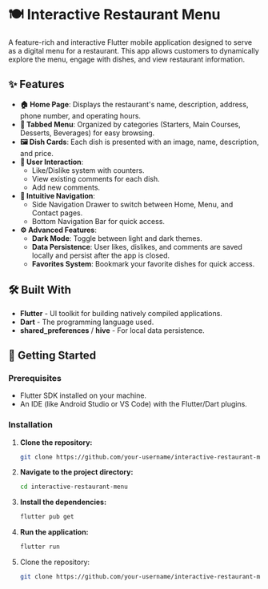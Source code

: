 # 🍽️ Interactive Restaurant Menu

A feature-rich and interactive Flutter mobile application designed to serve as a digital menu for a restaurant. This app allows customers to dynamically explore the menu, engage with dishes, and view restaurant information.

## ✨ Features

- **🏠 Home Page**: Displays the restaurant's name, description, address, phone number, and operating hours.
- **📖 Tabbed Menu**: Organized by categories (Starters, Main Courses, Desserts, Beverages) for easy browsing.
- **🖼️ Dish Cards**: Each dish is presented with an image, name, description, and price.
- **💬 User Interaction**:
  - Like/Dislike system with counters.
  - View existing comments for each dish.
  - Add new comments.
- **🧭 Intuitive Navigation**:
  - Side Navigation Drawer to switch between Home, Menu, and Contact pages.
  - Bottom Navigation Bar for quick access.
- **⚙️ Advanced Features**:
  - **Dark Mode**: Toggle between light and dark themes.
  - **Data Persistence**: User likes, dislikes, and comments are saved locally and persist after the app is closed.
  - **Favorites System**: Bookmark your favorite dishes for quick access.

## 🛠️ Built With

- **Flutter** - UI toolkit for building natively compiled applications.
- **Dart** - The programming language used.
- **shared_preferences** / **hive** - For local data persistence.
<!--
## 📸 Screenshots

*(You can add screenshots here later)*
| Home Screen | Menu with Tabs | Dish Details |
| :---: | :---: | :---: |
| ![Home]() | ![Menu]() | ![Details]() |
-->
## 🚀 Getting Started

### Prerequisites

- Flutter SDK installed on your machine.
- An IDE (like Android Studio or VS Code) with the Flutter/Dart plugins.

### Installation

1.  **Clone the repository:**
    ```bash
    git clone https://github.com/your-username/interactive-restaurant-menu.git
    ```

2.  **Navigate to the project directory:**
    ```bash
    cd interactive-restaurant-menu
    ```

3.  **Install the dependencies:**
    ```bash
    flutter pub get
    ```

4.  **Run the application:**
    ```bash
    flutter run
    ```

1. Clone the repository:
   ```bash
   git clone https://github.com/your-username/interactive-restaurant-menu.git

